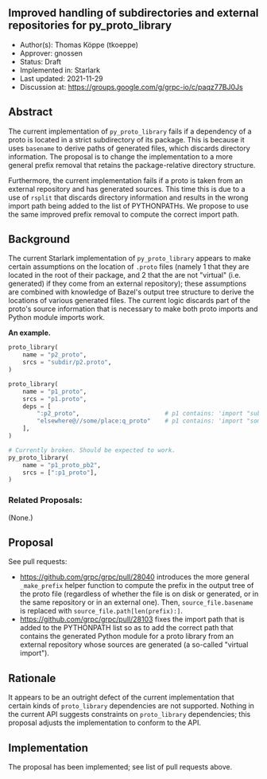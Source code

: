 Improved handling of subdirectories and external repositories for py_proto_library
----
* Author(s): Thomas K&ouml;ppe (tkoeppe)
* Approver: gnossen
* Status: Draft
* Implemented in: Starlark
* Last updated: 2021-11-29
* Discussion at: https://groups.google.com/g/grpc-io/c/paqz77BJ0Js

## Abstract

The current implementation of `py_proto_library` fails if a dependency of a
proto is located in a strict subdirectory of its package. This is because it
uses `basename` to derive paths of generated files, which discards directory
information. The proposal is to change the implementation to a more general
prefix removal that retains the package-relative directory structure.

Furthermore, the current implementation fails if a proto is taken from an
external repository and has generated sources. This time this is due to a use of
`rsplit` that discards directory information and results in the wrong import
path being added to the list of PYTHONPATHs. We propose to use the same improved
prefix removal to compute the correct import path.

## Background

The current Starlark implementation of `py_proto_library` appears to make
certain assumptions on the location of `.proto` files (namely 1 that they are
located in the root of their package, and 2 that the are not "virtual"
(i.e. generated) if they come from an external repository); these assumptions
are combined with knowledge of Bazel's output tree structure to derive the
locations of various generated files. The current logic discards part of the
proto's source information that is necessary to make both proto imports and
Python module imports work.

**An example.**

```python
proto_library(
    name = "p2_proto",
    srcs = "subdir/p2.proto",
)

proto_library(
    name = "p1_proto",
    srcs = "p1.proto",
    deps = [
        ":p2_proto",                        # p1 contains: 'import "subdir/p2.proto";'
        "elsewhere@//some/place:q_proto"    # p1 contains: 'import "some/place/q.proto";'
    ],
)

# Currently broken. Should be expected to work.
py_proto_library(
    name = "p1_proto_pb2",
    srcs = [":p1_proto"],
)
```

### Related Proposals:

(None.)

## Proposal

See pull requests:

* https://github.com/grpc/grpc/pull/28040 introduces the more general
  `_make_prefix` helper function to compute the prefix in the output tree of the
  proto file (regardless of whether the file is on disk or generated, or in the
  same repository or in an external one). Then, `source_file.basename` is
  replaced with `source_file.path[len(prefix):]`.
* https://github.com/grpc/grpc/pull/28103 fixes the import path that is added to
  the PYTHONPATH list so as to add the correct path that contains the generated
  Python module for a proto library from an external repository whose sources
  are generated (a so-called "virtual import").

## Rationale

It appears to be an outright defect of the current implementation that certain
kinds of `proto_library` dependencies are not supported. Nothing in the current
API suggests constraints on `proto_library` dependencies; this proposal adjusts
the implementation to conform to the API.

## Implementation

The proposal has been implemented; see list of pull requests above.
